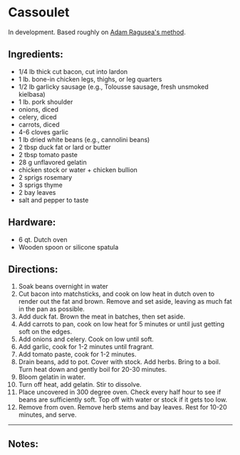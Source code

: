 # Cassoulet

In development. Based roughly on [Adam Ragusea's method](https://www.youtube.com/watch?v=g_Huy-0Xeek).

## Ingredients:

* 1/4 lb thick cut bacon, cut into lardon
* 1 lb. bone-in chicken legs, thighs, or leg quarters
* 1/2 lb garlicky sausage (e.g., Tolousse sausage, fresh unsmoked kielbasa)
* 1 lb. pork shoulder
* onions, diced
* celery, diced
* carrots, diced
* 4-6 cloves garlic
* 1 lb dried white beans (e.g., cannolini beans)
* 2 tbsp duck fat or lard or butter
* 2 tbsp tomato paste
* 28 g  unflavored gelatin
* chicken stock or water + chicken bullion
* 2 sprigs rosemary
* 3 sprigs thyme
* 2 bay leaves
* salt and pepper to taste

## Hardware:

- 6 qt. Dutch oven
- Wooden spoon or silicone spatula

## Directions:

  1. Soak beans overnight in water
  2. Cut bacon into matchsticks, and cook on low heat in dutch oven to render out the fat and brown. Remove and set aside, leaving as much fat in the pan as possible.
  3. Add duck fat. Brown the meat in batches, then set aside.
  4. Add carrots to pan, cook on low heat for 5 minutes or until just getting soft on the edges.
  5. Add onions and celery. Cook on low until soft.
  6. Add garlic, cook for 1-2 minutes until fragrant.
  7. Add tomato paste, cook for 1-2 minutes.
  8. Drain beans, add to pot. Cover with stock. Add herbs. Bring to a boil. Turn heat down and gently boil for 20-30 minutes.
  9. Bloom gelatin in water.
  10. Turn off heat, add gelatin. Stir to dissolve.
  11. Place uncovered in 300 degree oven. Check every half hour to see if beans are sufficiently soft. Top off with water or stock if it gets too low.
  12. Remove from oven. Remove herb stems and bay leaves. Rest for 10-20 minutes, and serve.

---

## Notes:

